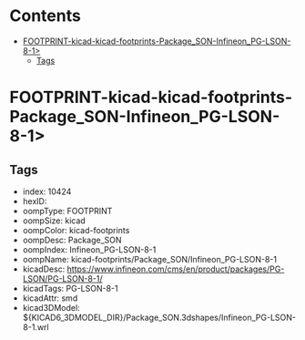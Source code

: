 



Contents
========

* [FOOTPRINT-kicad-kicad-footprints-Package_SON-Infineon_PG-LSON-8-1>](#footprint-kicad-kicad-footprints-package_son-infineon_pg-lson-8-1)
	* [Tags](#tags)

# FOOTPRINT-kicad-kicad-footprints-Package_SON-Infineon_PG-LSON-8-1>

## Tags

- index: 10424
- hexID: 
- oompType: FOOTPRINT
- oompSize: kicad
- oompColor: kicad-footprints
- oompDesc: Package_SON
- oompIndex: Infineon_PG-LSON-8-1
- oompName: kicad-footprints/Package_SON/Infineon_PG-LSON-8-1
- kicadDesc: https://www.infineon.com/cms/en/product/packages/PG-LSON/PG-LSON-8-1/
- kicadTags: PG-LSON-8-1
- kicadAttr: smd
- kicad3DModel: ${KICAD6_3DMODEL_DIR}/Package_SON.3dshapes/Infineon_PG-LSON-8-1.wrl
